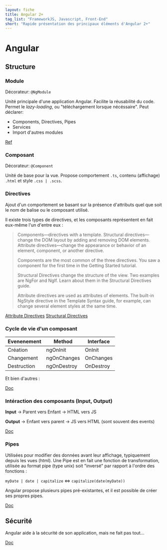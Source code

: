 ```yaml
---
layout: fiche
title: Angular 2+
tag_list: "FrameworkJS, Javascript, Front-End"
short: "Rapide présentation des principaux éléments d'Angular 2+"
---
```


# Angular

## Structure

### Module

Décorateur: `@NgModule`

Unité principale d'une application Angular. Facilite la réusabilité du code. Permet le *lazy-loading*, ou "téléchargement lorsque nécéssaire".
Peut déclarer:
- Components, Directives, Pipes
- Services
- Import d'autres modules

[Ref](https://angular.io/guide/architecture-modules)

### Composant

Décorateur: `@Component`

Unité de base pour la vue. Propose comportement `.ts`, contenu (affichage) `.html` et style `.css | .scss`.


### Directives

Ajout d'un comportement se basant sur la présence d'attributs quel que soit le nom de balise ou le composant utilisé.

Il existe trois types de directives, et les composants représentent en fait eux-même l'un d'entre eux : 

> Components—directives with a template.
> Structural directives—change the DOM layout by adding and removing DOM elements.
> Attribute directives—change the appearance or behavior of an element, component, or another directive.
> 
> Components are the most common of the three directives. You saw a component for the first time in the Getting Started tutorial.
>
> Structural Directives change the structure of the view. Two examples are NgFor and NgIf. Learn about them in the Structural Directives guide.
> 
> Attribute directives are used as attributes of elements. The built-in NgStyle directive in the Template Syntax guide, for example, can change several element styles at the same time.

[Attribute Directives](https://angular.io/guide/attribute-directives)
[Structural Directives](https://angular.io/guide/structural-directives)


### Cycle de vie d'un composant

| Evenenement    | Method      | Interface        |
| -------------- | ----------- | ---------------- |
| Création       | ngOnInit    | OnInit           |
| Changement     | ngOnChanges | OnChanges        |
| Destruction    | ngOnDestroy | OnDestroy        |

Et bien d'autres :

[Doc](https://angular.io/guide/lifecycle-hooks)


### Intéraction des composants (Input, Output)

**Input**
-> Parent vers Enfant
-> HTML vers JS

**Output**
-> Enfant vers parent
-> JS vers HTML
(sont souvent des events)

[Doc](https://angular.io/guide/component-interaction)


### Pipes

Utilisées pour modifier des données avant leur affichage, typiquement depuis les vues (html).
Une Pipe est en fait une fonction de transformation, utilisée au format pipe (type unix) soit "inversé" par rapport à l'ordre des fonctions :

`myDate | date | capitalize` <=> `capitalize(date(myDate))`


Angular propose plusieurs pipes pré-existantes, et il est possible de créer ses propres pipes.

[Doc](https://angular.io/guide/pipes)


## Sécurité

Angular aide à la sécurité de son application, mais ne fait pas tout...

[Doc](https://angular.io/guide/security)